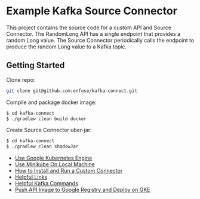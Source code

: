 # Example Kafka Source Connector
This project contains the source code for a custom API and Source Connector. 
The RandomLong API has a single endpoint that provides a random Long value. 
The Source Connector periodically calls the endpoint to produce the random Long value to a Kafka topic. 

## Getting Started
Clone repo:
```bash
git clone git@github.com:enfuse/kafka-connect.git
```

Compile and package docker image:
```bash
$ cd kafka-connect
$ ./gradlew clean build docker
```

Create Source Connector uber-jar:
```bash
$ cd kafka-connect
$ ./gradlew clean shadowJar
```

* [Use Google Kubernetes Engine](docs/gcloud.md)
* [Use Minikube On Local Machine](docs/minikube-setup.md)
* [How to Install and Run a Custom Connector](docs/install-connector.md)
* [Helpful Links](docs/links.md)
* [Helpful Kafka Commands](docs/kafka.md)
* [Push API Image to Google Registry and Deploy on GKE](docs/deploy-api-to-google-registry.md)
